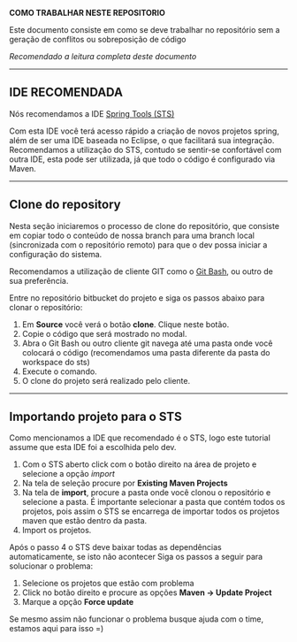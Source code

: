 **COMO TRABALHAR NESTE REPOSITORIO**

Este documento consiste em como se deve trabalhar no repositório sem a geração de conflitos ou sobreposição de código

*Recomendado a leitura completa deste documento*

---

## IDE RECOMENDADA

Nós recomendamos a IDE [Spring Tools (STS)](https://spring.io/tools3/sts/all)

Com esta IDE você terá acesso rápido a criação de novos projetos spring, além de ser uma IDE baseada no Eclipse, o que facilitará sua integração. Recomendamos a utilização do STS, contudo se sentir-se confortável com outra IDE, esta pode ser utilizada, já que todo o código é configurado via Maven. 

---

## Clone do repository

Nesta seção iniciaremos o processo de clone do repositório, que consiste em copiar todo o conteúdo de nossa branch para uma branch local (sincronizada com o repositório remoto) para que o dev possa iniciar a configuração do sistema.

Recomendamos a utilização de cliente GIT como o [Git Bash](https://git-scm.com/downloads), ou outro de sua preferência. 

Entre no repositório bitbucket do projeto e siga os passos abaixo para clonar o repositório:

1. Em **Source** você verá o botão **clone**. Clique neste botão.
2. Copie o código que será mostrado no modal.
3. Abra o Git Bash ou outro cliente git navega até uma pasta onde você colocará o código (recomendamos uma pasta diferente da pasta do workspace do sts)
4. Execute o comando.
5. O clone do projeto será realizado pelo cliente.

---

## Importando projeto para o STS

Como mencionamos a IDE que recomendado é o STS, logo este tutorial assume que esta IDE foi a escolhida pelo dev.

1. Com o STS aberto click com o botão direito na área de projeto e selecione a opção *import* 
2. Na tela de seleção procure por **Existing Maven Projects**
3. Na tela de **import**, procure a pasta onde você clonou o repositório e selecione a pasta. É importante selecionar a pasta que contém todos os projetos, pois assim o STS se encarrega de importar todos os projetos maven que estão dentro da pasta.
4. Import os projetos.

Após o passo 4 o STS deve baixar todas as dependências automaticamente, se isto não acontecer Siga os passos a seguir para solucionar o problema:

1. Selecione os projetos que estão com problema
2. Click no botão direito e procure as opções **Maven -> Update Project**
3. Marque a opção **Force update**

Se mesmo assim não funcionar o problema busque ajuda com o time, estamos aqui para isso =)